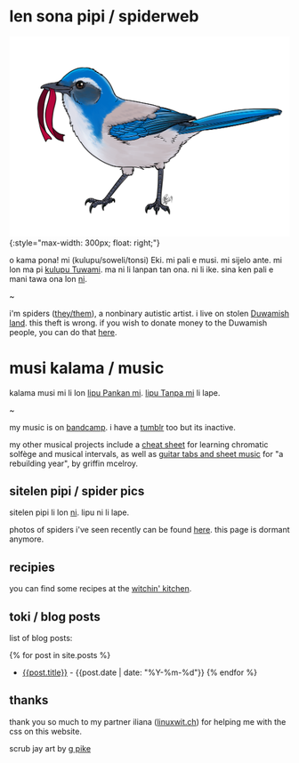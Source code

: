 # len sona pipi / spiderweb

![toki pona:  waso li uta e linja.  english: a california scrub jay holding a red ribbon in its mouth](./img/scrub-jay.png){:style="max-width: 300px; float: right;"}

o kama pona!  mi (kulupu/soweli/tonsi) Eki.  mi pali e musi.  mi sijelo ante.  mi lon ma pi [kulupu Tuwami](https://www.duwamishtribe.org).  ma ni li lanpan tan ona.  ni li ike. sina ken pali e mani tawa ona lon [ni](https://www.realrentduwamish.org/).

~

i'm spiders ([they/them](http://pronoun.is/they)), a nonbinary autistic artist. i live on stolen [Duwamish land](https://www.duwamishtribe.org).  this theft is wrong.  if you wish to donate money to the Duwamish people, you can do that [here](https://www.realrentduwamish.org/).

# musi kalama / music

kalama musi mi li lon [lipu Pankan mi](https://spiders.bandcamp.com). [lipu Tanpa mi](https://neonpixii.tumblr.com) li lape.

~

my music is on [bandcamp](https://spiders.bandcamp.com).  i have a [tumblr](https://neonpixii.tumblr.com) too but its inactive.

my other musical projects include a [cheat sheet](./files/solfège-chart.pdf) for learning chromatic solfège and musical intervals, as well as [guitar tabs and sheet music](./files/a-rebuilding-year.pdf) for "a rebuilding year", by griffin mcelroy.

## sitelen pipi / spider pics

sitelen pipi li lon [ni](./spider-pics.md).  lipu ni li lape.

photos of spiders i've seen recently can be found [here](./spider-pics.md).  this page is dormant anymore.

## recipies

you can find some recipes at the [witchin' kitchen](./recipes.md).

## toki / blog posts

list of blog posts:

{% for post in site.posts %}
- [{{post.title}}]({{post.url}}) - {{post.date | date: "%Y-%m-%d"}}
{% endfor %}

## thanks

thank you so much to my partner iliana ([linuxwit.ch](https://linuxwit.ch)) for helping me with the css on this website. 

scrub jay art by [g pike](http://artofgpike.com)
